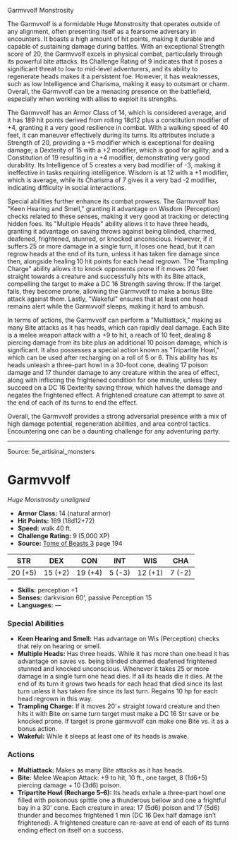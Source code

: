 <MonsterName/>Garmvvolf</MonsterName>
<CreatureType/>Monstrosity</CreatureType>

<summary>The Garmvvolf is a formidable Huge Monstrosity that operates outside of any alignment, often presenting itself as a fearsome adversary in encounters. It boasts a high amount of hit points, making it durable and capable of sustaining damage during battles. With an exceptional Strength score of 20, the Garmvvolf excels in physical combat, particularly through its powerful bite attacks. Its Challenge Rating of 9 indicates that it poses a significant threat to low to mid-level adventurers, and its ability to regenerate heads makes it a persistent foe. However, it has weaknesses, such as low Intelligence and Charisma, making it easy to outsmart or charm. Overall, the Garmvvolf can be a menacing presence on the battlefield, especially when working with allies to exploit its strengths.</summary>

<detail>

The Garmvvolf has an Armor Class of 14, which is considered average, and it has 189 hit points derived from rolling 18d12 plus a constitution modifier of +4, granting it a very good resilience in combat. With a walking speed of 40 feet, it can maneuver effectively during its turns. Its attributes include a Strength of 20, providing a +5 modifier which is exceptional for dealing damage; a Dexterity of 15 with a +2 modifier, which is good for agility; and a Constitution of 19 resulting in a +4 modifier, demonstrating very good durability. Its Intelligence of 5 creates a very bad modifier of -3, making it ineffective in tasks requiring intelligence. Wisdom is at 12 with a +1 modifier, which is average, while its Charisma of 7 gives it a very bad -2 modifier, indicating difficulty in social interactions.

Special abilities further enhance its combat prowess. The Garmvvolf has "Keen Hearing and Smell," granting it advantage on Wisdom (Perception) checks related to these senses, making it very good at tracking or detecting hidden foes. Its "Multiple Heads" ability allows it to have three heads, granting it advantage on saving throws against being blinded, charmed, deafened, frightened, stunned, or knocked unconscious. However, if it suffers 25 or more damage in a single turn, it loses one head, but it can regrow heads at the end of its turn, unless it has taken fire damage since then, alongside healing 10 hit points for each head regrown. The "Trampling Charge" ability allows it to knock opponents prone if it moves 20 feet straight towards a creature and successfully hits with its Bite attack, compelling the target to make a DC 16 Strength saving throw. If the target fails, they become prone, allowing the Garmvvolf to make a bonus Bite attack against them. Lastly, "Wakeful" ensures that at least one head remains alert while the Garmvvolf sleeps, making it hard to ambush.

In terms of actions, the Garmvvolf can perform a "Multiattack," making as many Bite attacks as it has heads, which can rapidly deal damage. Each Bite is a melee weapon attack with a +9 to hit, a reach of 10 feet, dealing 8 piercing damage from its bite plus an additional 10 poison damage, which is significant. It also possesses a special action known as "Tripartite Howl," which can be used after recharging on a roll of 5 or 6. This ability has its heads unleash a three-part howl in a 30-foot cone, dealing 17 poison damage and 17 thunder damage to any creature within the area of effect, along with inflicting the frightened condition for one minute, unless they succeed on a DC 16 Dexterity saving throw, which halves the damage and negates the frightened effect. A frightened creature can attempt to save at the end of each of its turns to end the effect.

Overall, the Garmvvolf provides a strong adversarial presence with a mix of high damage potential, regeneration abilities, and area control tactics. Encountering one can be a daunting challenge for any adventuring party.</detail>



---

Source: 5e_artisinal_monsters

# Garmvvolf

*Huge* *Monstrosity* *unaligned*

- **Armor Class:** 14 (natural armor)
- **Hit Points:** 189 (18d12+72)
- **Speed:** walk 40 ft.
- **Challenge Rating:** 9 (5,000 XP)
- **Source:** [Tome of Beasts 3](https://koboldpress.com/kpstore/product/tome-of-beasts-3-for-5th-edition/) page 194

| STR | DEX | CON | INT | WIS | CHA |
| --- | --- | --- | --- | --- | --- |
| 20 (+5) | 15 (+2) | 19 (+4) | 5 (-3) | 12 (+1) | 7 (-2) |

- **Skills:** perception +1
- **Senses:** darkvision 60', passive Perception 15
- **Languages:** —

### Special Abilities

- **Keen Hearing and Smell:** Has advantage on Wis (Perception) checks that rely on hearing or smell.
- **Multiple Heads:** Has three heads. While it has more than one head it has advantage on saves vs. being blinded charmed deafened frightened stunned and knocked unconscious. Whenever it takes 25 or more damage in a single turn one head dies. If all its heads die it dies. At the end of its turn it grows two heads for each head that died since its last turn unless it has taken fire since its last turn. Regains 10 hp for each head regrown in this way.
- **Trampling Charge:** If it moves 20'+ straight toward creature and then hits it with Bite on same turn target must make a DC 16 Str save or be knocked prone. If target is prone garmvvolf can make one Bite vs. it as a bonus action.
- **Wakeful:** While it sleeps at least one of its heads is awake.

### Actions

- **Multiattack:** Makes as many Bite attacks as it has heads.
- **Bite:** Melee Weapon Attack: +9 to hit, 10 ft., one target, 8 (1d6+5) piercing damage + 10 (3d6) poison.
- **Tripartite Howl (Recharge 5–6):** Its heads exhale a three-part howl one filled with poisonous spittle one a thunderous bellow and one a frightful bay in a 30' cone. Each creature in area: 17 (5d6) poison and 17 (5d6) thunder and becomes frightened 1 min (DC 16 Dex half damage isn’t frightened). A frightened creature can re-save at end of each of its turns ending effect on itself on a success.




